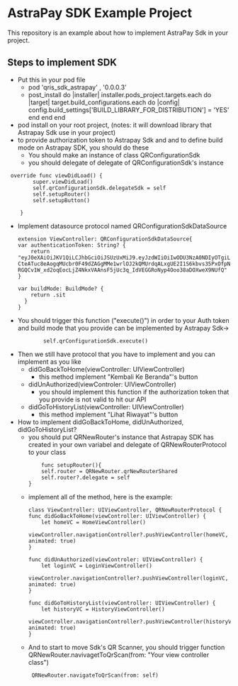 # AstraPay SDK Example Project
This repository is an example about how to implement AstraPay Sdk in your project.


## Steps to implement SDK

- Put this in your pod file
  - pod 'qris_sdk_astrapay' , '0.0.0.3'
  - post_install do |installer|
      installer.pods_project.targets.each do |target|
      target.build_configurations.each do |config|
      config.build_settings['BUILD_LIBRARY_FOR_DISTRIBUTION'] = 'YES'
      end
      end
      end
- pod install on your root project, (notes: it will download library that Astrapay Sdk use in your project)
- to provide authorization token to Astrapay Sdk and and to define build mode on Astrapay SDK, you should do these
  - You should make an instance of class QRConfigurationSdk
  - you should delegate of delegate of QRConfigurationSdk's instance
```
 override func viewDidLoad() {
        super.viewDidLoad()
        self.qrConfigurationSdk.delegateSdk = self
        self.setupRouter()
        self.setupButton()

    }
```
  - Implement datasource protocol named QRConfigurationSdkDataSource
    ```
    extension ViewController: QRConfigurationSdkDataSource{
    var authenticationToken: String? {
        return   "eyJ0eXAiOiJKV1QiLCJhbGciOiJSUzUxMiJ9.eyJzdWIiOiIwODU3NzA0NDIyOTgiLCJyb2xlcyI6WyJMT0dJTiJdLCJpc3MiOiJBc3RyYVBheS1EZXYiLCJ0eXBlIjoiQUNDRVNTIiwidXNlcklkIjoxOTk4NTQsImRldmljZUlkIjoiMTIzIiwidHJhbnNhY3Rpb25JZCI6IiIsInRyYW5zYWN0aW9uVHlwZSI6IiIsIm5iZiI6MTY1MDk4ODgzOSwiZXhwIjoxNjUwOTkyNDM5LCJpYXQiOjE2NTA5ODg4MzksImp0aSI6ImYwY2EwMDk3LWRkNzgtNDY3Mi04Y2Y1LTJmOTdhZWJlNTNhMyIsImVtYWlsIjpbImdpbGJlcnQuc3ViYXlAYXN0cmFwYXkuY29tIl19.BnqNhJXVtXilUYUuGvtp8v5LDs8UEuDVJCCZqtDDOPMhgmzzDqfL6bnriVVUnD82N3pOzv-CteATuc8eAogqMUcbr0F49dZAGgMMe1wrlOJ2kQMUrdqALxgUE2I1S6kbvs35PxOfpNJEn2daRF4Hfe1Jg9O08GzxnnYGmnR8jDbTT609xD1y38QGLGLkvpyag2vFdQCzOeWMMTAgX62wznhgMOgFU4DPvPczPkBo6kmIUY8HG5PNgFhIcx3O1YMLnwHFOXx6vimOvl812kEg-RGQCv1W_xd2oqEocLjZ4NkxVAAnsF5jUc3q_IdVEGGRoNyp4Ooo38aDOXweX9NUfQ"
    }
    
    var buildMode: BuildMode? {
        return .sit
      }
    }
    ```
  - You should trigger this function ("execute()") in order to your Auth token and build mode that you provide can be implemented by Astrapay Sdk->
    ```
            self.qrConfigurationSdk.execute()
    ```
- Then we still have protocol that you have to implement and you can implement as you like
  - didGoBackToHome(viewController: UIViewController)
    - this method implement "Kembali Ke Beranda"'s button
  - didUnAuthorized(viewControler: UIViewController)
    - you should implement this function if the authorization token that you provide is not valid to hit our API
  - didGoToHistoryList(viewController: UIViewController)
    - this method implement "Lihat Riwayat"'s button
- How to implement didGoBackToHome, didUnAuthorized, didGoToHistoryList?
  - you should put QRNewRouter's instance that Astrapay SDK has created in your own variabel and delegate of QRNewRouterProtocol to your class
    ```
        func setupRouter(){
        self.router = QRNewRouter.qrNewRouterShared
        self.router?.delegate = self
    }
    ```
  - implement all of the method, here is the example:
    ```
    class ViewController: UIViewController, QRNewRouterProtocol {
    func didGoBackToHome(viewController: UIViewController) {
        let homeVC = HomeViewController()
        viewController.navigationController?.pushViewController(homeVC, animated: true)
    }

    func didUnAuthorized(viewControler: UIViewController) {
        let loginVC = LoginViewController()
        viewControler.navigationController?.pushViewController(loginVC, animated: true)
    }

    func didGoToHistoryList(viewController: UIViewController) {
        let historyVC = HistoryViewController()
        viewController.navigationController?.pushViewController(historyVC, animated: true)
    }
    ```
  - And to start to move Sdk's QR Scanner, you should trigger function QRNewRouter.navivagetToQrScan(from: "Your view controller class")
    ```
     QRNewRouter.navigateToQrScan(from: self)
    ```
